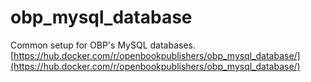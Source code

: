 # obp_mysql_database
Common setup for OBP's MySQL databases. [https://hub.docker.com/r/openbookpublishers/obp_mysql_database/](https://hub.docker.com/r/openbookpublishers/obp_mysql_database/)


